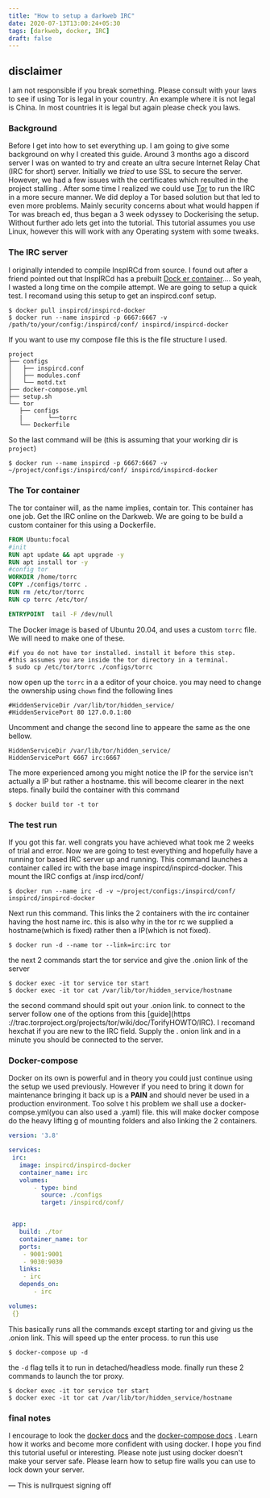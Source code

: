 ```yaml
---
title: "How to setup a darkweb IRC"
date: 2020-07-13T13:00:24+05:30
tags: [darkweb, docker, IRC]
draft: false
---
```


## disclaimer 
I am not responsible if you break something. Please consult with your laws to see if using Tor is legal in your country. An example where it is not legal is China. In most countries it is legal but again please check you laws. 


### Background 
Before I get into how to set everything up. I am going to give some background on why I created this guide. Around 3 months ago
a discord server I was on wanted to try and create an ultra secure Internet Relay Chat (IRC for short) server. Initially we *tried* to use SSL to secure the server. However, we had a few issues with the certificates which resulted in the project stalling
. After some time I realized we could use [Tor](https://www.torproject.org/) to run the IRC in a more secure manner. We did deploy a Tor based solution but that led to even more problems. Mainly security concerns about what would happen if Tor was breach
ed, thus began a 3 week odyssey to Dockerising the setup. Without further ado lets get into the tutorial. This tutorial assumes 
you use Linux, however this will work with any Operating system with some tweaks. 

### The IRC server 
I originally intended to compile InspIRCd from source. I found out after a friend pointed out that InspIRCd has a prebuilt [Dock
er container](https://hub.docker.com/r/inspircd/inspircd-docker/).... So yeah, I wasted a long time on the compile attempt. We 
are going to setup a quick test. I recomand using this setup to get an inspircd.conf setup.   

```shell 
$ docker pull inspircd/inspircd-docker 
$ docker run --name inspircd -p 6667:6667 -v /path/to/your/config:/inspircd/conf/ inspircd/inspircd-docker 
``` 
If you want to use my compose file this is the file structure I used. 
``` 
project 
├── configs 
│   ├── inspircd.conf 
│   ├── modules.conf 
│   └── motd.txt 
├── docker-compose.yml 
├── setup.sh 
└── tor 
   ├── configs 
   |       └──torrc 
   └── Dockerfile 
``` 
So the last command will be (this is assuming that your working dir is `project`)  
```shell 
$ docker run --name inspircd -p 6667:6667 -v ~/project/configs:/inspircd/conf/ inspircd/inspircd-docker 
``` 
### The Tor container 
The tor container will, as the name implies, contain tor. This container has one job. Get the IRC online on the Darkweb. We are
going to be build a custom container for this using a Dockerfile. 
```Dockerfile 
FROM Ubuntu:focal 
#init 
RUN apt update && apt upgrade -y 
RUN apt install tor -y 
#config tor 
WORKDIR /home/torrc 
COPY ./configs/torrc . 
RUN rm /etc/tor/torrc 
RUN cp torrc /etc/tor/ 

ENTRYPOINT  tail -F /dev/null 
``` 
The Docker image is based of Ubuntu 20.04, and uses a custom `torrc` file. We will need to make one of these. 
```shell 
#if you do not have tor installed. install it before this step.  
#this assumes you are inside the tor directory in a terminal. 
$ sudo cp /etc/tor/torrc ./configs/torrc 
``` 
now open up the `torrc` in a a editor of your choice. you may need to change the ownership using `chown` 
find the following lines 
``` 
#HiddenServiceDir /var/lib/tor/hidden_service/ 
#HiddenServicePort 80 127.0.0.1:80 
``` 
Uncomment and change the second line to appeare the same as the one bellow. 
``` 
HiddenServiceDir /var/lib/tor/hidden_service/ 
HiddenServicePort 6667 irc:6667 
``` 
The more experienced among you might notice the IP for the service isn't actually a IP but rather a hostname. this will become clearer in the next steps. finally build the container with this command 
```shell 
$ docker build tor -t tor 
``` 

### The test run 
If you got this far. well congrats you have achieved what took me 2 weeks of trial and error. Now we are going to test everything and hopefully have a running tor based IRC server up and running. 
This command launches a container called irc with the base image inspircd/inspircd-docker. This mount the IRC configs at /insp
ircd/conf/ 
```shell 
$ docker run --name irc -d -v ~/project/configs:/inspircd/conf/ inspircd/inspircd-docker 
``` 
Next run this command. This links the 2 containers with the irc container having the host name irc. this is also why in the tor
rc we supplied a hostname(which is fixed) rather then a IP(which is not fixed). 
```shell 
$ docker run -d --name tor --link=irc:irc tor  
``` 
the next 2 commands start the tor service and give the .onion link of the server 
```shell 
$ docker exec -it tor service tor start 
$ docker exec -it tor cat /var/lib/tor/hidden_service/hostname 
``` 
the second command should spit out your .onion link. to connect to the server follow one of the options from this [guide](https
://trac.torproject.org/projects/tor/wiki/doc/TorifyHOWTO/IRC). I recomand hexchat if you are new to the IRC field. Supply the .
onion link and in a minute you should be connected to the server. 
### Docker-compose 
Docker on its own is powerful and in theory you could just continue using the setup we used previously. However if you need to 
bring it down for maintenance bringing it back up is a __PAIN__ and should never be used in a production environment. Too solve t
his problem we shall use a docker-compse.yml(you can also used a .yaml) file. this will make docker compose do the heavy lifting
g of mounting folders and also linking the 2 containers. 

```docker-compose.yml 
version: '3.8' 

services: 
 irc: 
   image: inspircd/inspircd-docker 
   container_name: irc 
   volumes:  
       - type: bind 
         source: ./configs 
         target: /inspircd/conf/ 


 app: 
   build: ./tor 
   container_name: tor 
   ports:  
    - 9001:9001 
    - 9030:9030 
   links:  
    - irc 
   depends_on:  
       - irc 

volumes:  
 {} 
``` 
This basically runs all the commands except starting tor and giving us the .onion link. This will speed up the enter process. 
to run this use 
```shell  
$ docker-compose up -d 
``` 
the `-d` flag tells it to run in detached/headless mode. 
finally run these 2 commands to launch the tor proxy. 
```shell 
$ docker exec -it tor service tor start 
$ docker exec -it tor cat /var/lib/tor/hidden_service/hostname 
``` 
### final notes 
I encourage to look the [docker docs](https://docs.docker.com/) and the [docker-compose docs](https://docs.docker.com/compose/)
. Learn how it works and become more confident with using docker. I hope you find this tutorial useful or interesting. Please note just using docker doesn't make your server safe. Please learn how to setup fire walls you can use to lock down your server.
 

— This is nullrquest signing off
